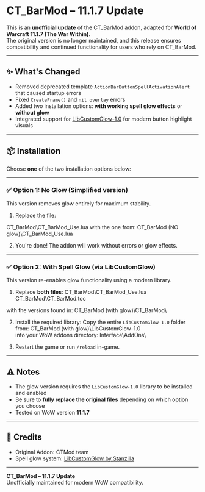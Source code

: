 # CT_BarMod – 11.1.7 Update

This is an **unofficial update** of the CT_BarMod addon, adapted for **World of Warcraft 11.1.7 (The War Within)**.  
The original version is no longer maintained, and this release ensures compatibility and continued functionality for users who rely on CT_BarMod.

---

## ✨ What's Changed

- Removed deprecated template `ActionBarButtonSpellActivationAlert` that caused startup errors
- Fixed `CreateFrame()` and `nil overlay` errors
- Added two installation options: **with working spell glow effects** or **without glow**
- Integrated support for [LibCustomGlow-1.0](https://www.curseforge.com/wow/addons/libcustomglow) for modern button highlight visuals

---

## 📦 Installation

Choose **one** of the two installation options below:

---

### ✅ Option 1: No Glow (Simplified version)

This version removes glow entirely for maximum stability.

1. Replace the file:

CT_BarMod\CT_BarMod_Use.lua
with the one from:
CT_BarMod (NO glow)\CT_BarMod_Use.lua

2. You're done! The addon will work without errors or glow effects.

---

### ✅ Option 2: With Spell Glow (via LibCustomGlow)

This version re-enables glow functionality using a modern library.

1. Replace **both files**:
CT_BarMod\CT_BarMod_Use.lua
CT_BarMod\CT_BarMod.toc

with the versions found in:
CT_BarMod (with glow)\CT_BarMod\

2. Install the required library:
Copy the entire `LibCustomGlow-1.0` folder from:
CT_BarMod (with glow)\LibCustomGlow-1.0\
into your WoW addons directory:
Interface\AddOns\

3. Restart the game or run `/reload` in-game.

---

## ⚠️ Notes

- The glow version requires the `LibCustomGlow-1.0` library to be installed and enabled
- Be sure to **fully replace the original files** depending on which option you choose
- Tested on WoW version **11.1.7**

---

## 🙏 Credits

- Original Addon: CTMod team  
- Spell glow system: [LibCustomGlow by Stanzilla](https://www.wowace.com/projects/libcustomglow-1-0)

---

**CT_BarMod – 11.1.7 Update**  
Unofficially maintained for modern WoW compatibility.

